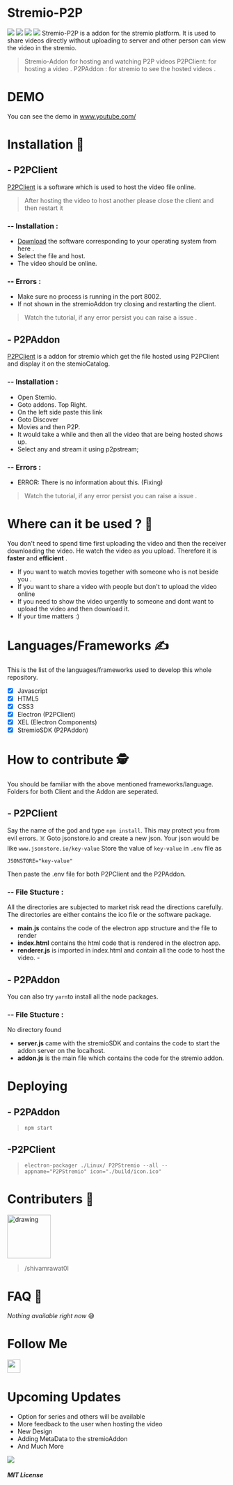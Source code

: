 
# Stremio-P2P
![](https://img.shields.io/badge/Status-Under%20Dev-informational.svg) ![](https://img.shields.io/badge/Type-Addon-%238B36DA.svg) ![](https://img.shields.io/badge/Build-Available-green.svg)  ![](https://img.shields.io/badge/Platform-linux%20%7C%20windwos%20%7C%20osx-inactive.svg)
Stremio-P2P is a addon for the stremio platform. It is used to share videos directly without uploading to server and other person can view the video in the stremio. 

> Stremio-Addon for hosting and watching P2P videos
> P2PClient: for hosting a video .
> P2PAddon : for stremio to see the hosted videos .

# DEMO
You can see the demo in www.youtube.com/
# Installation 🤖

## - P2PClient

[P2PClient](https://github.com/ShivamRawat0l/StremioP2P/releases/tag/1.0.0) is a software which is used to host the video file online. 

> After hosting the video to host another please close the client and then restart it 

### -- Installation : 

 - [Download](https://github.com/ShivamRawat0l/StremioP2P/releases/tag/1.0.0) the software corresponding to your operating system from here .
 - Select the file and host.
 - The video should be online.
 ### -- Errors : 
 
 - Make sure no process is running in the port 8002.
 - If not shown in the stremioAddon try closing and restarting the client.

> Watch the tutorial, if any error persist  you can raise a issue .

## - P2PAddon


[P2PClient](http://www.github.com/) is a addon for stremio which get the file hosted using P2PClient and display it on the stemioCatalog. 

### -- Installation : 

 - Open Stemio.
 - Goto addons. Top Right.
 - On the left side paste this link
 - Goto Discover
 - Movies and then P2P.
 - It would take a while and then all the video that are being hosted shows up.
 - Select any and stream it using p2pstream;
 ### -- Errors : 
 
 - ERROR:  There is no information about this.  (Fixing)


> Watch the tutorial, if any error persist  you can raise a issue .
# Where can it be used ?  👏
You don't need to spend time first uploading the video and then the receiver downloading the video. He watch the video as you upload. Therefore it is **faster** and **efficient** .
 - If you want to watch movies together with someone who is not beside you .
 - If you want to share a video with people but don't to upload the video online
 - If you need to show the video urgently to someone and dont want to upload the video and then download it. 
 - If your time matters :)

# Languages/Frameworks ✍️
This is the list of the languages/frameworks used to develop this whole repository. 
 - [x] Javascript
 - [x] HTML5
 - [x] CSS3
 - [x] Electron (P2PClient)
 - [x] XEL (Electron Components)
 - [x] StremioSDK (P2PAddon)

# How to contribute 🕵️

You should be familiar with the above mentioned  frameworks/language. Folders for both Client and the Addon    are seperated. 

## - P2PClient

Say the name of the god and type `npm install`. This may protect you from evil errors. ☠️
Goto jsonstore.io and create a new json. 
Your json would be like `www.jsonstore.io/key-value`
Store the value of `key-value` in `.env` file as 

    

    JSONSTORE="key-value"
   
Then paste the .env file for both P2PClient and the P2PAddon.

### -- File Stucture :
All the directories are subjected to market risk read the directions carefully.
The directories are either contains the ico file or the software package.
 - **main.js** contains the code of the electron app structure and the file to render 
 - **index.html** contains the html code that is rendered in the electron app. 
 - **renderer.js** is imported in index.html and contain all the code to host the video. -  




## - P2PAddon
You can also try `yarn`to install all the node packages.
### -- File Stucture :
No directory found
 - **server.js** came with the stremioSDK and contains the code to start the addon server on the localhost. 
 - **addon.js** is the main file which contains the code for the stremio addon. 


# Deploying 

## - P2PAddon

> `npm start    `

## -P2PClient
> `electron-packager ./Linux/ P2PStremio --all --appname="P2PStremio" icon="./build/icon.ico"`



# Contributers 🧤

<img src="https://avatars0.githubusercontent.com/u/27425384?s=400&u=d83889b1e4e0b27672227091b26589393333e5bc&v=4" alt="drawing" style="width:100px;"/>


> /shivamrawat0l 


# FAQ 💼

*Nothing available right now*  😅

# Follow Me
<a href="http://www.github.com/ShivamRawat0l">
<img src="https://github.githubassets.com/images/modules/logos_page/GitHub-Mark.png" width="30px">
</a>  

# Upcoming Updates

 - Option for series and others will be available
 - More feedback to the user when hosting the video
 - New Design
 - Adding MetaData to the stremioAddon
 - And Much More

![](https://img.shields.io/badge/license-MIT-green.svg)
#####  MIT License

